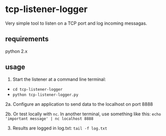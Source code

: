# tcp-listener-logger #

Very simple tool to listen on a TCP port and log incoming messagas.

## requirements ##

python 2.x

## usage ##

1. Start the listener at a command line terminal:
* `cd tcp-listener-logger`
* `python tcp-listener-logger.py`

2a. Configure an application to send data to the localhost on port 8888

2b. Or test locally with `nc`. In another terminal, use something like this:
`echo 'important message' | nc localhost 8888`

3. Results are logged in log.txt: `tail -f log.txt`